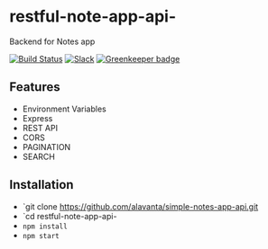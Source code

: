 # restful-note-app-api-
Backend for Notes app 

[![Build Status](https://travis-ci.org/rwieruch/node-express-server-rest-api.svg?branch=master)](https://travis-ci.org/rwieruch/node-express-server-rest-api) [![Slack](https://slack-the-road-to-learn-react.wieruch.com/badge.svg)](https://slack-the-road-to-learn-react.wieruch.com/) [![Greenkeeper badge](https://badges.greenkeeper.io/rwieruch/node-express-server-rest-api.svg)](https://greenkeeper.io/)



## Features

* Environment Variables
* Express
* REST API
* CORS
* PAGINATION
* SEARCH

## Installation

* `git clone https://github.com/alavanta/simple-notes-app-api.git
* `cd restful-note-app-api-
* `npm install`
* `npm start`

